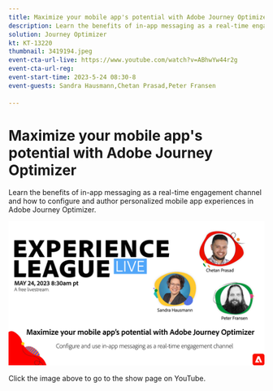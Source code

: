 ```yaml
---
title: Maximize your mobile app's potential with Adobe Journey Optimizer
description: Learn the benefits of in-app messaging as a real-time engagement channel and how to configure and author personalized mobile app experiences in Adobe Journey Optimizer.
solution: Journey Optimizer
kt: KT-13220
thumbnail: 3419194.jpeg
event-cta-url-live: https://www.youtube.com/watch?v=ABhwYw44r2g
event-cta-url-reg: 
event-start-time: 2023-5-24 08:30-8
event-guests: Sandra Hausmann,Chetan Prasad,Peter Fransen

---
```

# Maximize your mobile app's potential with Adobe Journey Optimizer

Learn the benefits of in-app messaging as a real-time engagement channel and how to configure and author personalized mobile app experiences in Adobe Journey Optimizer.

[![ExL LIVE May 24 2023](./../assets/May24_exl_live_banner_web_1920_WebBanner.png)](https://www.youtube.com/watch?v=ABhwYw44r2g)

Click the image above to go to the show page on YouTube.

